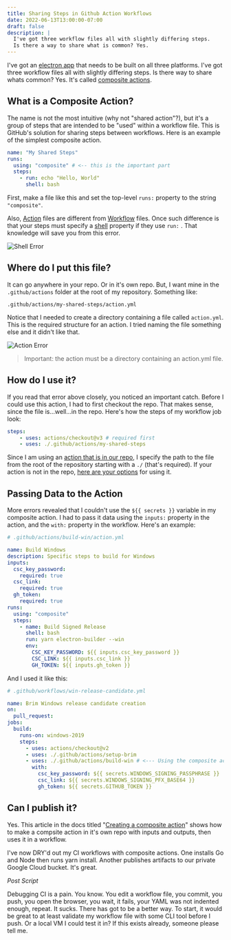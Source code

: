 ```yaml
---
title: Sharing Steps in Github Action Workflows
date: 2022-06-13T13:00:00-07:00
draft: false
description: |
  I've got three workflow files all with slightly differing steps.
  Is there a way to share what is common? Yes.
---
```


I've got an [electron app](https://github.com/brimdata/brim) that needs to be built on all three platforms. I've got three workflow files all with slightly differing steps. Is there way to share whats common? Yes. It's called [composite actions](https://docs.github.com/en/actions/creating-actions/about-custom-actions#composite-actions).

## What is a Composite Action?

The name is not the most intuitive (why not "shared action"?), but it's a group of steps that are intended to be "used" within a workflow file. This is GitHub's solution for sharing steps between workflows. Here is an example of the simplest composite action. 

```yaml
name: "My Shared Steps"
runs:
  using: "composite" # <-- this is the important part
  steps:
    - run: echo "Hello, World"
      shell: bash
```

First, make a file like this and set the top-level `runs:` property to the string `"composite"`.  

Also, [Action](https://docs.github.com/en/actions/creating-actions/metadata-syntax-for-github-actions#runs-for-composite-actions) files are different from [Workflow](https://docs.github.com/en/actions/using-workflows/workflow-syntax-for-github-actions#jobsjob_idstepsrun) files. Once such difference is that your steps must specify a [shell](https://docs.github.com/en/actions/using-workflows/workflow-syntax-for-github-actions#jobsjob_idstepsshell) property if they use `run:` . That knowledge will save you from this error.

![Shell Error](/img/sharing-steps-in-github-action-workflows/shell.png)



## Where do I put this file?

It can go anywhere in your repo. Or in it's own repo.  But, I want mine in the `.github/actions` folder at the root of my repository. Something like:

```
.github/actions/my-shared-steps/action.yml
```

Notice that I needed to create a directory containing a file called `action.yml`. This is the required structure for an action. I tried naming the file something else and it didn't like that. 

![Action Error](/img/sharing-steps-in-github-action-workflows/action.png)

> Important: the action must be a directory containing an action.yml file.



## How do I use it?

If you read that error above closely, you noticed an important catch. Before I could use this action, I had to first checkout the repo. That makes sense, since the file is...well...in the repo. Here's how the steps of my workflow job look:

```yaml
steps:
	- uses: actions/checkout@v3 # required first
	- uses: ./.github/actions/my-shared-steps
```

Since I am using an [action that is in our repo](https://docs.github.com/en/actions/using-workflows/workflow-syntax-for-github-actions#example-using-an-action-in-the-same-repository-as-the-workflow), I specify the path to the file from the root of the repository starting with a `./` (that's required).  If your action is not in the repo, [here are your options](https://docs.github.com/en/actions/using-workflows/workflow-syntax-for-github-actions#jobsjob_idstepsuses) for using it.

## Passing Data to the Action

More errors revealed that I couldn't use the `${{ secrets }}` variable in my composite action. I had to pass it data using the `inputs:` property in the action, and the `with:` property in the workflow. Here's an example:



```yaml
# .github/actions/build-win/action.yml

name: Build Windows
description: Specific steps to build for Windows
inputs:
  csc_key_password:
    required: true
  csc_link:
    required: true
  gh_token:
    required: true
runs:
  using: "composite"
  steps:
    - name: Build Signed Release
      shell: bash
      run: yarn electron-builder --win
      env:
        CSC_KEY_PASSWORD: ${{ inputs.csc_key_password }}
        CSC_LINK: ${{ inputs.csc_link }}
        GH_TOKEN: ${{ inputs.gh_token }}
```

And I used it like this:

```yaml
# .github/workflows/win-release-candidate.yml

name: Brim Windows release candidate creation
on:
  pull_request:
jobs:
  build:
    runs-on: windows-2019
    steps:
      - uses: actions/checkout@v2
      - uses: ./.github/actions/setup-brim
      - uses: ./.github/actions/build-win # <--- Using the composite action here
        with:
          csc_key_password: ${{ secrets.WINDOWS_SIGNING_PASSPHRASE }}
          csc_link: ${{ secrets.WINDOWS_SIGNING_PFX_BASE64 }}
          gh_token: ${{ secrets.GITHUB_TOKEN }}
```



## Can I publish it?

Yes. This article in the docs titled "[Creating a composite action](https://docs.github.com/en/actions/creating-actions/creating-a-composite-action)" shows how to make a compsite action in it's own repo with inputs and outputs, then uses it in a workflow.

I've now DRY'd out my CI workflows with composite actions. One installs Go and Node then runs yarn install. Another publishes artifacts to our private Google Cloud bucket. It's great.

_Post Script_

Debugging CI is a pain. You know. You edit a workflow file, you commit, you push, you open the browser, you wait, it fails, your YAML was not indented enough, repeat. It sucks. There has got to be a better way. To start, it would be great to at least validate my workflow file with some CLI tool before I push. Or a local VM I could test it in? If this exists already, someone please tell me.
